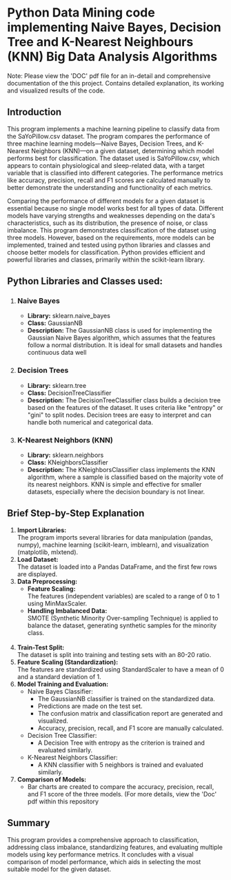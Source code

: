 # Python Data Mining code implementing Naive Bayes, Decision Tree and K-Nearest Neighbours (KNN) Big Data Analysis Algorithms

Note: Please view the 'DOC' pdf file for an in-detail and comprehensive documentation of the this project. Contains detailed explanation, its working and visualized results of the code.

<h2>
  Introduction
</h2> 

<p>
  This program implements a machine learning pipeline to classify data from the SaYoPillow.csv dataset. The program compares the performance of three machine learning models—Naive Bayes, Decision Trees, and K-Nearest Neighbors (KNN)—on a given dataset, determining which model performs best for classification. The dataset used is SaYoPillow.csv, which appears to contain physiological and sleep-related data, with a target variable that is classified into different categories. The performance metrics like accuracy, precision, recall and F1 scores are calculated manually to better demonstrate the understanding and functionality of each metrics. 
</p>

<p>
  Comparing the performance of different models for a given dataset is essential because no single model works best for all types of data. Different models have varying strengths and weaknesses depending on the data's characteristics, such as its distribution, the presence of noise, or class imbalance. This program demonstrates classification of the dataset using three models. However, based on the requirements, more models can be implemented, trained and tested using python libraries and classes and choose better models for classification. Python provides efficient and powerful libraries and classes, primarily within the scikit-learn library. 
</p>

<h2>
  Python Libraries and Classes used:
</h2> 

<ol>
  <li>
    <h3>Naive Bayes</h3>
    <ul>
      <li><b>Library:</b> sklearn.naive_bayes</li>
      <li><b>Class:</b> GaussianNB</li>
      <li><b>Description:</b> The GaussianNB class is used for implementing the Gaussian Naive Bayes algorithm, which assumes that the features follow a normal distribution. It is ideal for small datasets and handles continuous data well</li>
    </ul>
  </li>

  <li>
    <h3>Decision Trees</h3>
    <ul>
      <li><b>Library:</b> sklearn.tree</li>
      <li><b>Class:</b> DecisionTreeClassifier</li>
      <li><b>Description:</b> The DecisionTreeClassifier class builds a decision tree based on the features of the dataset. It uses criteria like "entropy" or "gini" to split nodes. Decision trees are easy to interpret and can handle both numerical and categorical data.</li>
    </ul>
  </li>

  <li>
    <h3>K-Nearest Neighbors (KNN)</h3>
    <ul>
      <li><b>Library:</b> sklearn.neighbors</li>
      <li><b>Class:</b> KNeighborsClassifier</li>
      <li><b>Description:</b> The KNeighborsClassifier class implements the KNN algorithm, where a sample is classified based on the majority vote of its nearest neighbors. KNN is simple and effective for smaller datasets, especially where the decision boundary is not linear.</li>
    </ul>
  </li>
</ol>

<h2>
  Brief Step-by-Step Explanation
</h2>

<ol>
  <li><b>Import Libraries:</b></li>
  The program imports several libraries for data manipulation (pandas, numpy), machine learning (scikit-learn, imblearn), and visualization (matplotlib, mlxtend).

  </br>

  <li><b>Load Dataset:</b></li>
  The dataset is loaded into a Pandas DataFrame, and the first few rows are displayed.

  </br>

  <li>
    <b>Data Preprocessing:</b>
    <ul>
      <li><b>Feature Scaling:</b></li>
      The features (independent variables) are scaled to a range of 0 to 1 using MinMaxScaler.
      <li><b>Handling Imbalanced Data:</b></li>
      SMOTE (Synthetic Minority Over-sampling Technique) is applied to balance the dataset, generating synthetic samples for the minority class.
    </ul>
  </li>

  </br>

  <li><b>Train-Test Split:</b></li>
  The dataset is split into training and testing sets with an 80-20 ratio.

  </br>

  <li><b>Feature Scaling (Standardization):</b></li>
  The features are standardized using StandardScaler to have a mean of 0 and a standard deviation of 1.

  </br>

  <li>
    <b>Model Training and Evaluation:</b>
    <ul>
      <li>Naive Bayes Classifier:
        <ul>
          <li>The GaussianNB classifier is trained on the standardized data.</li>
          <li>Predictions are made on the test set.</li>
          <li>The confusion matrix and classification report are generated and visualized.</li>
          <li>Accuracy, precision, recall, and F1 score are manually calculated.</li>
        </ul>
      </li>
    </ul>
    <ul>
      <li>Decision Tree Classifier:
        <ul>
          <li>A Decision Tree with entropy as the criterion is trained and evaluated similarly.</li>
        </ul>
      </li>
    </ul>
    <ul>
      <li>K-Nearest Neighbors Classifier:
        <ul>
          <li>A KNN classifier with 5 neighbors is trained and evaluated similarly.</li>
        </ul>
      </li>
    </ul>
    
  </li>

  <li>
    <b>Comparison of Models:</b>
    <ul>
      <li>Bar charts are created to compare the accuracy, precision, recall, and F1 score of the three models. (For more details, view the 'Doc' pdf within this repository 
      </li>
    </ul>
  </li>
</ol>

<h2>
  Summary
</h2>
<p>
  This program provides a comprehensive approach to classification, addressing class imbalance, standardizing features, and evaluating multiple models using key performance metrics. It concludes with a visual comparison of model performance, which aids in selecting the most suitable model for the given dataset.
</p>
